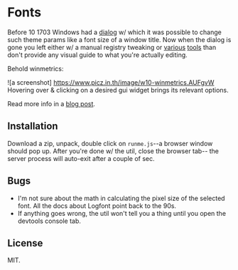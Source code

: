 #  Fonts

Before 10 1703 Windows had a [dialog][] w/ which it was possible to
change such theme params like a font size of a window title. Now when
the dialog is gone you left either w/ a manual registry tweaking or
[various][] [tools][] than don't provide any visual guide to what
you're actually editing.

[dialog]: doc/w7__window_color_and_appearance.png
[various]: https://www.wintools.info/index.php/advanced-system-font-changer
[tools]: https://winaero.com/

Behold winmetrics:

![a screenshot] https://www.picz.in.th/image/w10-winmetrics.AUFgvW
Hovering over & clicking on a desired gui widget brings its relevant
options.

Read more info in a [blog post][].

[blog post]: http://gromnitsky.blogspot.com/2018/07/a-peek-at-old-win32-apis.html

## Installation

Download a zip, unpack, double click on `runme.js`--a browser window
should pop up. After you're done w/ the util, close the browser tab--
the server process will auto-exit after a couple of sec.

## Bugs

* I'm not sure about the math in calculating the pixel size of the
  selected font. All the docs about Logfont point back to the 90s.
* If anything goes wrong, the util won't tell you a thing until you
  open the devtools console tab.

## License

MIT.
